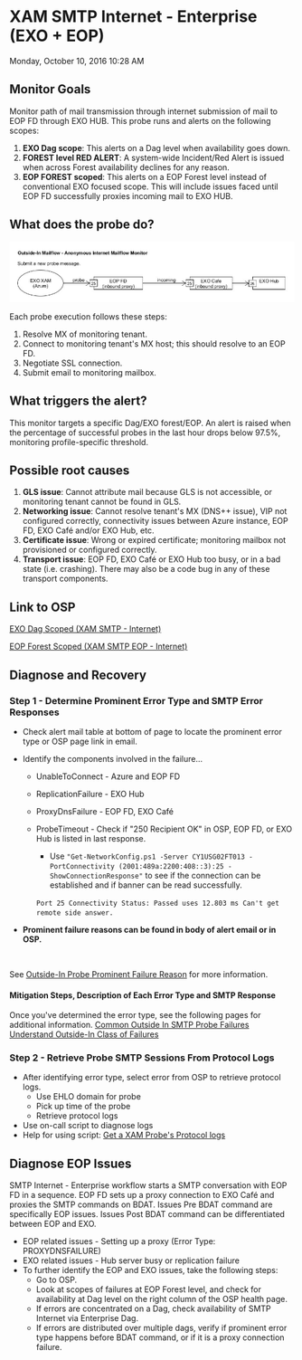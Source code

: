 # XAM SMTP Internet - Enterprise (EXO + EOP)
Monday, October 10, 2016
10:28 AM

## Monitor Goals
Monitor path of mail transmission through internet submission of mail to EOP FD through EXO HUB. This probe runs and alerts on the following scopes:
1. **EXO Dag scope**: This alerts on a Dag level when availability goes down.
2. **FOREST level RED ALERT**: A system-wide Incident/Red Alert is issued when across Forest availability declines for any reason.
3. **EOP FOREST scoped**: This alerts on a EOP Forest level instead of conventional EXO focused scope. This will include issues faced until EOP FD successfully proxies incoming mail to EXO HUB. 

## What does the probe do?

![](./assets/mailflow-image.jpg)

Each probe execution follows these steps:
1. Resolve MX of monitoring tenant.
2. Connect to monitoring tenant's MX host; this should resolve to an EOP FD.
3. Negotiate SSL connection.
4. Submit email to monitoring mailbox.

## What triggers the alert?
This monitor targets a specific Dag/EXO forest/EOP. An alert is raised when the percentage of successful probes in the last hour drops below 97.5%, monitoring profile-specific threshold.

## Possible root causes
1. **GLS issue**: Cannot attribute mail because GLS is not accessible, or monitoring tenant cannot be found in GLS.
2. **Networking issue**: Cannot resolve tenant's MX (DNS++ issue), VIP not configured correctly, connectivity issues between Azure instance, EOP FD, EXO Café and/or EXO Hub, etc.
3. **Certificate issue**: Wrong or expired certificate; monitoring mailbox not provisioned or configured correctly.
4. **Transport issue**: EOP FD, EXO Café or EXO Hub too busy, or in a bad state (i.e. crashing). There may also be a code bug in any of these transport components.

## Link to OSP
[EXO Dag Scoped (XAM SMTP - Internet)](https://o365pulse.office.net/enterprisedashboard?probe=SMTP%20Internet%20-%20Enterprise&environment=Prod&scope=*.*.*)

[EOP Forest Scoped (XAM SMTP EOP - Internet)](https://o365pulse.office.net/enterprisedashboard?probe=SMTP%20Internet%20-%20Enterprise%20EOP&environment=Prod&scope=*.*.*)

## Diagnose and Recovery
### Step 1 - Determine Prominent Error Type and SMTP Error Responses
* Check alert mail table at bottom of page to locate the prominent error type or OSP page link in email.
* Identify the components involved in the failure... 
    * UnableToConnect - Azure and EOP FD
    * ReplicationFailure - EXO Hub
    * ProxyDnsFailure - EOP FD, EXO Café
    * ProbeTimeout - Check if "250 Recipient OK" in OSP, EOP FD, or EXO Hub is listed in last response.
        * Use `"Get-NetworkConfig.ps1 -Server CY1USG02FT013 -PortConnectivity (2001:489a:2200:408::3):25 -ShowConnectionResponse"` to see if the connection can be established and if banner can be read successfully.
        
        `Port 25 Connectivity Status: Passed uses 12.803 ms Can't get remote side answer.`

* **Prominent failure reasons can be found in body of alert email or in OSP.** 
<br> 

See [Outside-In Probe Prominent Failure Reason]() for more information.

#### Mitigation Steps, Description of Each Error Type and SMTP Response
Once you've determined the error type, see the following pages for additional information.
[Common Outside In SMTP Probe Failures]()
[Understand Outside-In Class of Failures]()

### Step 2 - Retrieve Probe SMTP Sessions From Protocol Logs
* After identifying error type, select error from OSP to retrieve protocol logs.
    * Use EHLO domain for probe
    * Pick up time of the probe 
    * Retrieve protocol logs
* Use on-call script to diagnose logs 
* Help for using script: [Get a XAM Probe's Protocol logs]()

## Diagnose EOP Issues

SMTP Internet - Enterprise workflow starts a SMTP conversation with EOP FD in a sequence. EOP FD sets up a proxy connection to EXO Café and proxies the SMTP commands on BDAT. 
Issues Pre BDAT command are specifically EOP issues. 
Issues Post BDAT command can be differentiated between EOP and EXO.
* EOP related issues - Setting up a proxy (Error Type: PROXYDNSFAILURE) 
* EXO related issues - Hub server busy or replication failure
* To further identify the EOP and EXO issues, take the following steps:
    * Go to OSP.
    * Look at scopes of failures at EOP Forest level, and check for availability at Dag level on the right column of the OSP health page.
    * If errors are concentrated on a Dag, check availability of SMTP Internet via Enterprise Dag.
    * If errors are distributed over multiple dags, verify if prominent error type happens before BDAT command, or if it is a proxy connection failure.